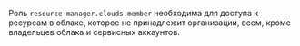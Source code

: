 Роль `resource-manager.clouds.member` необходима для доступа к ресурсам в облаке, которое не принадлежит организации, всем, кроме владельцев облака и сервисных аккаунтов.